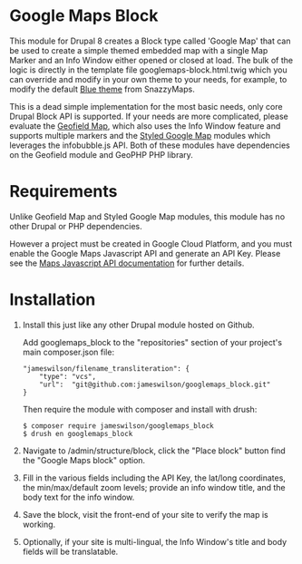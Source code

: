 Google Maps Block
=================

This module for Drupal 8 creates a Block type called 'Google Map' that can be
used to create a simple themed embedded map with a single Map Marker and an
Info Window either opened or closed at load. The bulk of the logic is directly
in the template file googlemaps-block.html.twig which you can override and
modify in your own theme to your needs, for example, to modify the default
[Blue theme][1] from SnazzyMaps.

This is a dead simple implementation for the most basic needs, only core Drupal
Block API is supported. If your needs are more complicated, please evaluate the
[Geofield Map][2], which also uses the Info Window feature and supports
multiple markers and the [Styled Google Map][3] modules which leverages the
infobubble.js API. Both of these modules have dependencies on the Geofield
module and GeoPHP PHP library.


Requirements
============

Unlike Geofield Map and Styled Google Map modules, this module has no other
Drupal or PHP dependencies.

However a project must be created in Google Cloud Platform, and you must
enable the Google Maps Javascript API and generate an API Key. Please see
the [Maps Javascript API documentation][4] for further details.


Installation
============

1.  Install this just like any other Drupal module hosted on Github.

    Add googlemaps_block to the "repositories" section of your project's
    main composer.json file:

        "jameswilson/filename_transliteration": {
            "type": "vcs",
            "url":  "git@github.com:jameswilson/googlemaps_block.git"
        }

    Then require the module with composer and install with drush:

        $ composer require jameswilson/googlemaps_block
        $ drush en googlemaps_block

2.  Navigate to /admin/structure/block, click the "Place block" button find the
    "Google Maps block" option.

3.  Fill in the various fields including the API Key, the lat/long coordinates,
    the min/max/default zoom levels; provide an info window title, and the body
    text for the info window.

4.  Save the block, visit the front-end of your site to verify the map is
    working.

5.  Optionally, if your site is multi-lingual, the Info Window's title and body
    fields will be translatable.



[1]: https://snazzymaps.com/style/237761/blue
[2]: https://www.drupal.org/project/geofield_map
[3]: https://www.drupal.org/project/styled_google_map
[4]: https://developers.google.com/maps/documentation/javascript/tutorial

